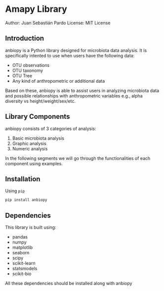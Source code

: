 # Amapy Library

Author: Juan Sebastián Pardo
License: MIT License

## Introduction
anbiopy is a Python library designed for microbiota data analysis. It is specifically intented to use when users have the following data:
- OTU observations
- OTU taxonomy
- OTU Tree
- Any kind of anthropometric or additional data

Based on these, anbiopy is able to assist users in analyzing microbiota data and possible relationships with anthropometric variables e.g., alpha diversity vs height/weight/sex/etc. 


## Library Components
anbiopy consists of 3 categories of analysis: 
1. Basic microbiota analysis
2. Graphic analysis
3. Numeric analysis

In the following segments we will go through the functionalities of each component using examples. 

## Installation
Using `pip`
```bash
pip install anbiopy
```

## Dependencies
This library is built using:
- pandas
- numpy
- matplotlib
- seaborn
- scipy
- scikit-learn
- statsmodels
- scikit-bio

All these dependencies should be installed along with anbiopy
